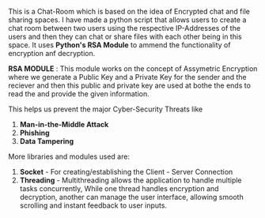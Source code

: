This is a Chat-Room which is based on the idea of Encrypted chat and file sharing spaces.
I have made a  python script that allows users to create a chat room between two users using the respective IP-Addresses of the users and then they can chat or share files with each other being in this space.
It uses **Python's RSA Module** to ammend the functionality of encryption anf decryption.

**RSA MODULE** :
This module works on the concept of Assymetric Encryption where we generate a Public Key and a Private Key for the sender and the reciever and then this public and private key are used at bothe the ends
to read the and provide the given information.

This helps us prevent the major Cyber-Security Threats like 
1. **Man-in-the-Middle Attack**
2. **Phishing**
3. **Data Tampering**

More libraries and modules used are:
1. **Socket** - For creating/establishing the Client - Server Connection 
2. **Threading** -  Multithreading allows the application to handle multiple tasks concurrently, While one thread handles encryption and decryption,
                    another can manage the user interface, allowing smooth scrolling and instant feedback to user inputs.
